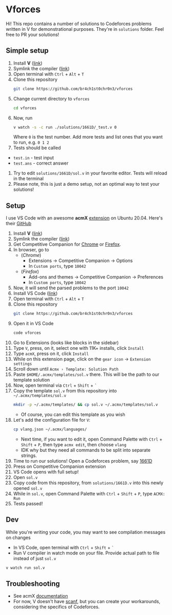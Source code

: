 # Vforces

Hi! This repo contains a number of solutions to Codeforces problems written in V for demonstrational purposes. They're in `solutions` folder. Feel free to PR your solutions!

## Simple setup
1. Install **V** ([link](https://github.com/vlang/v#installing-v---from-source-preferred-method))
1. Symlink the compiler ([link](https://github.com/vlang/v#symlinking))
1. Open terminal with `Ctrl` + `Alt` + `T`
1. Clone this repository
    ```sh
    git clone https://github.com/br4ch1st0chr0n3/vforces
    ```
1. Change current directory to `vforces`
    ```sh
    cd vforces
    ```
1. Now, run
    ```sh
    v watch -s -c run ./solutions/1661D/_test.v 0
    ```
    Where `0` is the test number. Add more tests and list ones that you want to run, e.g. `0 1 2`
1. Tests should be called
* `test.in` - test input
* `test.ans` - correct answer
1. Try to edit `solutions/1661D/sol.v` in your favorite editor. Tests will reload in the terminal
1. Please note, this is just a demo setup, not an optimal way to test your solutions!

## Setup
I use VS Code with an awesome **acmX** [extension](https://marketplace.visualstudio.com/items?itemName=marx24.acmx) on Ubuntu 20.04. Here's their [GitHub](https://github.com/mfornet/acmx)
 
1. Install **V** ([link](https://github.com/vlang/v#installing-v---from-source-preferred-method))
1. Symlink the compiler ([link](https://github.com/vlang/v#symlinking))
1. Get Competitive Companion for [Chrome](https://chrome.google.com/webstore/detail/competitive-companion/cjnmckjndlpiamhfimnnjmnckgghkjbl) or [Firefox](https://addons.mozilla.org/ru/firefox/addon/competitive-companion/).
1. In browser, go to
    * (*Chrome*) 
        * Extensions -> Competitive Companion -> Options
        * In `Custom ports`, type `10042`
    * (*Firefox*)
        * Add-ons and themes -> Competitive Companion -> Preferences
        * In `Custom ports`, type `10042`
1. Now, it will send the parsed problems to the port `10042`
1. Install VS Code ([link](https://code.visualstudio.com/))
1. Open terminal with `Ctrl` + `Alt` + `T`
1. Clone this repository
    ```sh
    git clone https://github.com/br4ch1st0chr0n3/vforces
    ```
1. Open it in VS Code
    ```sh
    code vforces
    ```
1. Go to Extensions (looks like blocks in the sidebar)
1. Type `V`, press, on it, select one with 11K+ installs, click `Install`
1. Type `acmX`, press on it, click `Install`
1. While on this extension page, click on the `gear icon` -> `Extension settings`
1. Scroll down until `Acmx › Template: Solution Path`
1. Paste `$HOME/.acmx/templates/sol.v` there. This will be the path to our template solution
1. Now, open terminal via `Ctrl` + `Shift` + `` ` ``
1. Copy the template `sol.v` from this repository into `~/.acmx/templates/sol.v`
    ```sh
    mkdir -p ~/.acmx/templates/ && cp sol.v ~/.acmx/templates/sol.v
    ```
    * Of course, you can edit this template as you wish
1. Let's add the configuration file for `V`:
    ```sh
    cp vlang.json ~/.acmx/languages/
    ```
    * Next time, if you want to edit it, open Command Palette with `Ctrl` + `Shift` + `P`, then type `acmx edit`, then choose `vlang`
    * IDK why but they need all commands to be split into separate strings.
1. Time to run our solutions! Open a Codeforces problem, say [1661D](https://codeforces.com/problemset/problem/1661/D)
1. Press on Competitive Companion extension
1. VS Code opens with full setup!
1. Open `sol.v`
1. Copy code from this repository, from `solutions/1661D.v` into this newly opened `sol.v`
1. While in `sol.v`, open Command Palette with `Ctrl` + `Shift` + `P`, type `ACMX: Run`
1. Tests passed!

## Dev
While you're writing your code, you may want to see compilation messages on changes
* In VS Code, open terminal with `Ctrl` + `Shift` + `` ` ``
* Run V compiler in watch mode on your file. Provide actual path to file instead of just `sol.v`
```sh
v watch run sol.v
```

## Troubleshooting
* See acmX [documentation](https://github.com/mfornet/acmx#documentation)
* For now, V doesn't have [scanf](https://github.com/vlang/v/discussions/14086), but you can create your workarounds, considering the specifics of Codeforces.